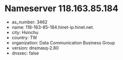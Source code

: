 # Nameserver 118.163.85.184

* as_number: 3462
* name: 118-163-85-184.hinet-ip.hinet.net.
* city: Hsinchu
* country: TW
* organization: Data Communication Business Group
* version: dnsmasq-2.80
* dnssec: false
